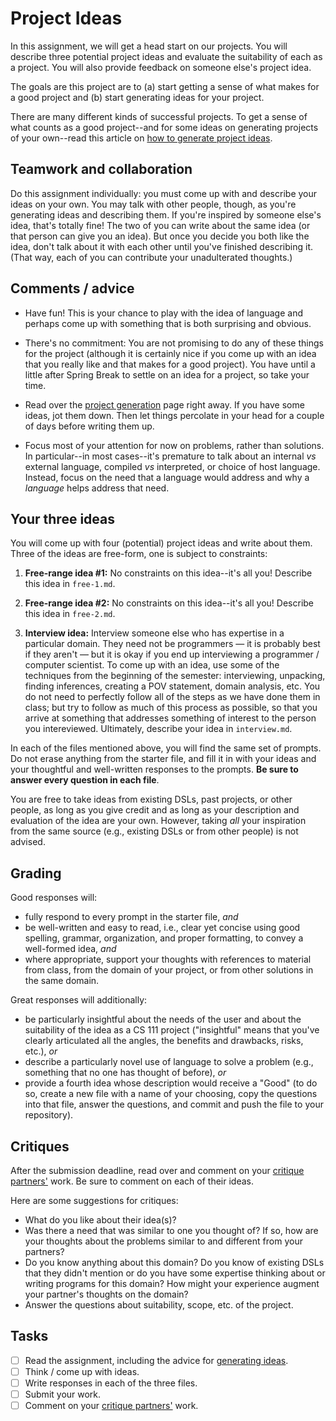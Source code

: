 [teams]: https://github.com/hmc-cs111-spring2023/project-ideas/wiki/Peer-review
[projectgen]: https://github.com/hmc-cs111-spring2023/project-ideas/wiki/Project-generation

# Project Ideas

In this assignment, we will get a head start on our projects. You will describe three
potential project ideas and evaluate the suitability of each as a project.
You will also provide feedback on someone else's project idea.

The goals are this project are to (a) start getting a sense of what makes for a
good project and (b) start generating ideas for your project.

There are many different kinds of successful projects. To get a sense of what
counts as a good project--and for some ideas on generating projects of your
own--read this article on [how to generate project ideas][projectgen].

## Teamwork and collaboration

Do this assignment individually: you must come up with and describe your ideas
on your own. You may talk with other people, though, as you're generating ideas
and describing them. If you're inspired by someone else's idea, that's totally
fine! The two of you can write about the same idea (or that person can give you
an idea). But once you decide you both like the idea, don't talk about it with
each other until you've finished describing it. (That way, each of you can
contribute your unadulterated thoughts.)

## Comments / advice

- Have fun! This is your chance to play with the idea of language and perhaps
  come up with something that is both surprising and obvious.

- There's no commitment: You are not promising to do any of these things for
  the project (although it is certainly nice if you come up with an idea that
  you really like and that makes for a good project). You have until a little after
  Spring Break to settle on an idea for a project, so take your time.

- Read over the [project generation][projectgen] page right away. If you
  have some ideas, jot them down. Then let things percolate in your head for a
  couple of days before writing them up.

- Focus most of your attention for now on problems, rather than solutions. In
  particular--in most cases--it's premature to talk about an internal _vs_
  external language, compiled _vs_ interpreted, or choice of host language.
  Instead, focus on the need that a language would address and why a _language_
  helps address that need.

## Your three ideas

You will come up with four (potential) project ideas and write about them. Three
of the ideas are free-form, one is subject to constraints:

1.  **Free-range idea #1:** No constraints on this idea--it's all you!
    Describe this idea in `free-1.md`.

1.  **Free-range idea #2:** No constraints on this idea--it's all you!
    Describe this idea in `free-2.md`.

1.  **Interview idea:** Interview someone else who has expertise in a particular domain.
    They need not be programmers — it is probably best if they aren't — but it is okay if
    you end up interviewing a programmer / computer scientist. To come up with an idea, use
    some of the techniques from the beginning of the semester: interviewing, unpacking,
    finding inferences, creating a POV statement, domain analysis, etc. You do not need to
    perfectly follow all of the steps as we have done them in class; but try to follow as
    much of this process as possible, so that you arrive at something that addresses
    something of interest to the person you intereviewed. Ultimately, describe your idea in
    `interview.md`.

In each of the files mentioned above, you will find the same set of prompts.
Do not erase anything from the starter file, and fill it in with your ideas and
your thoughtful and well-written responses to the prompts. **Be sure to answer
every question in each file**.

You are free to take ideas from existing DSLs, past projects, or other
people, as long as you give credit and as long as your description and
evaluation of the idea are your own. However, taking _all_ your inspiration from
the same source (e.g., existing DSLs or from other people) is not advised.

## Grading

Good responses will:

- fully respond to every prompt in the starter file, _and_
- be well-written and easy to read, i.e., clear yet concise using good
  spelling, grammar, organization, and proper formatting, to convey a
  well-formed idea, _and_
- where appropriate, support your thoughts with references to material from
  class, from the domain of your project, or from other solutions in the same
  domain.

Great responses will additionally:

- be particularly insightful about the needs of the user and about the
  suitability of the idea as a CS 111 project ("insightful" means that you've
  clearly articulated all the angles, the benefits and drawbacks, risks, etc.),
  _or_
- describe a particularly novel use of language to solve a problem (e.g.,
  something that no one has thought of before), _or_
- provide a fourth idea whose description would receive a "Good" (to do so, create
  a new file with a name of your choosing, copy the questions into that file,
  answer the questions, and commit and push the file to your repository).

## Critiques

After the submission deadline, read over and comment on your
[critique partners'][teams] work. Be sure to comment on each of their ideas.

Here are some suggestions for critiques:

- What do you like about their idea(s)?
- Was there a need that was similar to one you thought of? If so, how are
  your thoughts about the problems similar to and different from your partners?
- Do you know anything about this domain? Do you know of existing DSLs that
  they didn't mention or do you have some expertise thinking about or writing
  programs for this domain? How might your experience augment your partner's
  thoughts on the domain?
- Answer the questions about suitability, scope, etc. of the project.

## Tasks

- [ ] Read the assignment, including the advice for
      [generating ideas][projectgen].
- [ ] Think / come up with ideas.
- [ ] Write responses in each of the three files.
- [ ] Submit your work.
- [ ] Comment on your [critique partners'][teams] work.
